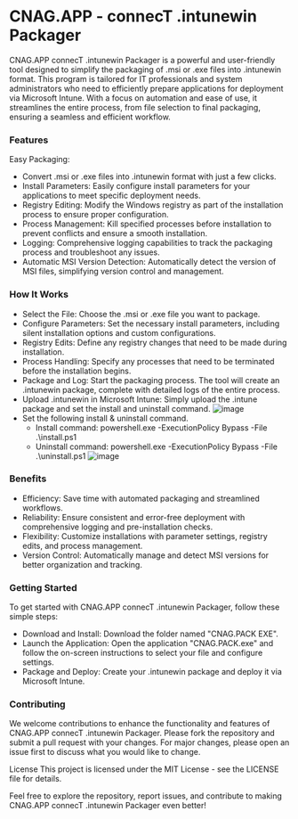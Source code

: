 # CNAG.APP - connecT .intunewin Packager
CNAG.APP connecT .intunewin Packager is a powerful and user-friendly tool designed to simplify the packaging of .msi or .exe files into .intunewin format. This program is tailored for IT professionals and system administrators who need to efficiently prepare applications for deployment via Microsoft Intune. With a focus on automation and ease of use, it streamlines the entire process, from file selection to final packaging, ensuring a seamless and efficient workflow.

### Features

Easy Packaging: 
- Convert .msi or .exe files into .intunewin format with just a few clicks. 
- Install Parameters: Easily configure install parameters for your applications to meet specific deployment needs.
- Registry Editing: Modify the Windows registry as part of the installation process to ensure proper configuration.
- Process Management: Kill specified processes before installation to prevent conflicts and ensure a smooth installation.
- Logging: Comprehensive logging capabilities to track the packaging process and troubleshoot any issues.
- Automatic MSI Version Detection: Automatically detect the version of MSI files, simplifying version control and management.

### How It Works
- Select the File: Choose the .msi or .exe file you want to package.
- Configure Parameters: Set the necessary install parameters, including silent installation options and custom configurations.
- Registry Edits: Define any registry changes that need to be made during installation.
- Process Handling: Specify any processes that need to be terminated before the installation begins.
- Package and Log: Start the packaging process. The tool will create an .intunewin package, complete with detailed logs of the entire process.
- Upload .intunewin in Microsoft Intune: Simply upload the .intune package and set the install and uninstall command.
 ![image](https://tech.tristantyson.com/assets/images/DeployPowerShellApp/selectIntunewinFile.gif)
- Set the following install & uninstall command.
  - Install command: powershell.exe -ExecutionPolicy Bypass -File .\install.ps1
  - Uninstall command: powershell.exe -ExecutionPolicy Bypass -File .\uninstall.ps1
   ![image](https://tech.tristantyson.com/assets/images/DeployPowerShellApp/program.png)

### Benefits

- Efficiency: Save time with automated packaging and streamlined workflows.
- Reliability: Ensure consistent and error-free deployment with comprehensive logging and pre-installation checks.
- Flexibility: Customize installations with parameter settings, registry edits, and process management.
- Version Control: Automatically manage and detect MSI versions for better organization and tracking.

### Getting Started

To get started with CNAG.APP connecT .intunewin Packager, follow these simple steps:

- Download and Install: Download the folder named "CNAG.PACK EXE".
- Launch the Application: Open the application "CNAG.PACK.exe" and follow the on-screen instructions to select your file and configure settings.
- Package and Deploy: Create your .intunewin package and deploy it via Microsoft Intune.

### Contributing
We welcome contributions to enhance the functionality and features of CNAG.APP connecT .intunewin Packager. Please fork the repository and submit a pull request with your changes. For major changes, please open an issue first to discuss what you would like to change.

License
This project is licensed under the MIT License - see the LICENSE file for details.

Feel free to explore the repository, report issues, and contribute to making CNAG.APP connecT .intunewin Packager even better!

